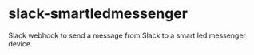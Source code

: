 # slack-smartledmessenger

Slack webhook to send a message from Slack to a smart led messenger device.